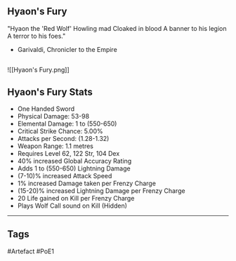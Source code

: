 ## Hyaon's Fury
"Hyaon the 'Red Wolf'
Howling mad
Cloaked in blood
A banner to his legion
A terror to his foes."
- Garivaldi, Chronicler to the Empire
##
![[Hyaon's Fury.png]]
## Hyaon's Fury Stats
- One Handed Sword
- Physical Damage: 53-98
- Elemental Damage: 1 to (550-650)
- Critical Strike Chance: 5.00%
- Attacks per Second: (1.28-1.32)
- Weapon Range: 1.1 metres
- Requires Level 62, 122 Str, 104 Dex
- 40% increased Global Accuracy Rating
- Adds 1 to (550-650) Lightning Damage
- (7-10)% increased Attack Speed
- 1% increased Damage taken per Frenzy Charge
- (15-20)% increased Lightning Damage per Frenzy Charge
- 20 Life gained on Kill per Frenzy Charge
- Plays Wolf Call sound on Kill (Hidden)


---
## Tags
#Artefact
#PoE1